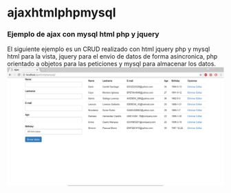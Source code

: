 # ajaxhtmlphpmysql
### Ejemplo de ajax con mysql html php y jquery
El siguiente ejemplo es un CRUD realizado con html jquery php y mysql  
html para la vista, jquery para el envio de datos de forma asincronica, 
php orientado a objetos para las peticiones y mysql para almacenar los datos.
<img src="capture.png"/>
